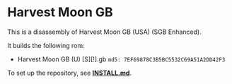# Harvest Moon GB

This is a disassembly of Harvest Moon GB (USA) (SGB Enhanced).

It builds the following rom:

* Harvest Moon GB (U) [S][!].gb  `md5: 7EF69878C3B5BC5532C69A51A2DD42F3`

To set up the repository, see [**INSTALL.md**](INSTALL.md).
